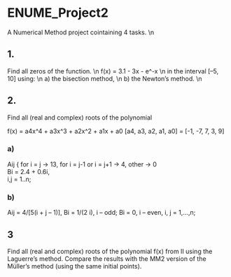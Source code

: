 # ENUME_Project2
A Numerical Method project cointaining 4 tasks. \n
## 1. 
Find all zeros of the function. \n
            f(x) = 3.1 - 3x - e^-x \n
in the interval [–5, 10] using: \n
a) the bisection method, \n 
b) the Newton’s method.  \n
## 2.
Find all (real and complex) roots of the polynomial 

f(x) = a4x^4 + a3x^3 + a2x^2 + a1x + a0 [a4, a3, a2, a1, a0] = [-1, -7, 7, 3, 9]

### a) 
Aij { for i = j -> 13, for i = j-1 or i = j+1 -> 4, other -> 0 \
Bi = 2.4 + 0.6i, \
i,j = 1..n;
### b)
Aij = 4/[5(i + j – 1)], Bi = 1/(2 i), i – odd; Bi = 0, i – even, i, j = 1,…,n;

## 3
Find all (real and complex) roots of the polynomial f(x) from II using the Laguerre’s method. Compare the results with the MM2 version of the Müller’s method (using the same initial points). 

